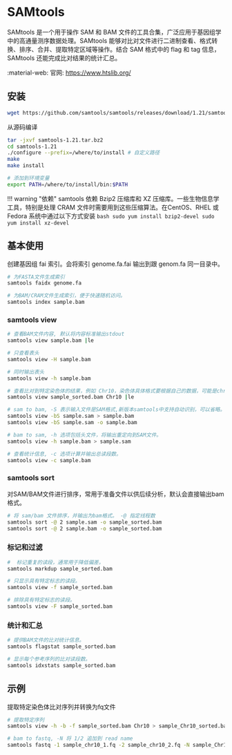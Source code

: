 # SAMtools

SAMtools 是一个用于操作 SAM 和 BAM 文件的工具合集，广泛应用于基因组学中的高通量测序数据处理。SAMtools 能够对比对文件进行二进制查看、格式转换、排序、合并、提取特定区域等操作。结合 SAM 格式中的 flag 和 tag 信息，SAMtools 还能完成比对结果的统计汇总。

:material-web: 官网: <https://www.htslib.org/>

## 安装

```bash
wget https://github.com/samtools/samtools/releases/download/1.21/samtools-1.21.tar.bz2
```

从源码编译

```bash
tar -jxvf samtools-1.21.tar.bz2
cd samtools-1.21
./configure --prefix=/where/to/install # 自定义路径
make
make install

# 添加到环境变量
export PATH=/where/to/install/bin:$PATH 
```

!!! warning "依赖"
    samtools 依赖 Bzip2 压缩库和 XZ 压缩库。一些生物信息学工具，特别是处理 CRAM 文件时需要用到这些压缩算法。在CentOS、RHEL 或 Fedora 系统中通过以下方式安装
    ```bash
    sudo yum install bzip2-devel
    sudo yum install xz-devel
    ```

## 基本使用

创建基因组 fai 索引。会将索引 genome.fa.fai 输出到跟 genom.fa 同一目录中。

```bash
# 为FASTA文件生成索引
samtools faidx genome.fa

# 为BAM/CRAM文件生成索引，便于快速随机访问。
samtools index sample.bam
```

### samtools view

```bash
# 查看BAM文件内容, 默认将内容标准输出stdout
samtools view sample.bam |le

# 只查看表头
samtools view -H sample.bam

# 同时输出表头
samtools view -h sample.bam

# 查看比对到特定染色体的结果，例如 Chr10，染色体具体格式要根据自己的数据，可能是chr10、或 10
samtools view sample_sorted.bam Chr10 |le

# sam to bam, -S 表示输入文件是SAM格式,新版本samtools中支持自动识别，可以省略。
samtools view -bS sample.sam > sample.bam
samtools view -bS sample.sam -o sample.bam

# bam to sam, -h 选项包括头文件，将输出重定向到SAM文件。
samtools view -h sample.bam > sample.sam

# 查看统计信息, -c 选项计算并输出总读段数。
samtools view -c sample.bam
```

### samtools sort

对SAM/BAM文件进行排序，常用于准备文件以供后续分析，默认会直接输出bam格式。

```bash
# 将 sam/bam 文件排序，并输出为bam格式。 -@ 指定线程数
samtools sort -@ 2 sample.sam -o sample_sorted.bam
samtools sort -@ 2 sample.bam -o sample_sorted.bam
```

### 标记和过滤

```bash
#  标记重复的读段，通常用于降低偏差。
samtools markdup sample_sorted.bam

# 只显示具有特定标志的读段。
samtools view -f sample_sorted.bam

# 排除具有特定标志的读段。
samtools view -F sample_sorted.bam
```

### 统计和汇总

```bash
# 提供BAM文件的比对统计信息。
samtools flagstat sample_sorted.bam

# 显示每个参考序列的比对读段数。
samtools idxstats sample_sorted.bam
```

## 示例

提取特定染色体比对序列并转换为fq文件

```bash
# 提取特定序列
samtools view -h -b -f sample_sorted.bam Chr10 > sample_Chr10_sorted.bam

# bam to fastq, -N 将 1/2 追加到 read name
samtools fastq -1 sample_chr10_1.fq -2 sample_chr10_2.fq -N sample_Chr10_sorted.bam
```

